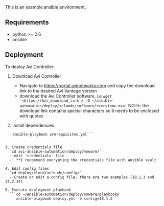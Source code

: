 This is an example ansible environment.

## Requirements

 - python >= 2.6
 - ansible 
 
 ## Deployment
 To deploy Avi Controller:
   1. Download Avi Controller
      - Navigate to https://portal.avinetworks.com and copy the download link 
        to the desired Avi Vantage version
      - download the Avi Controller software, i.e
        `wget '<https://Avi_download_link > -O ~/ansible-automation/deploy/<cloud>/software/<version>.ova'`
         NOTE: the download link contains special characters so it needs to be enclosed with quotes
   
   2. Install dependencies
      ```cd ansilbe-automation/deploy/<cloud>/playbooks
      ansible-playbook prerequisites.yml```
 
    3. Create credentials file
      `cd avi-ansible-automation/deploy/vmware/`
      - edit 'credentials' file
      -  **I recommend encrypting the credentials file with ansible vault
    
    4. Edit config files 
      `cd deploy/cloud/<cloud>/config/`
      - Create or edit a config file, there are two examples (18.1.3 and 17.2.14)
      
    5. Execute deployment playbook
      ```cd ~/ansible-automation/deploy/vmware/playbooks
         ansible-playbook deploy.yml -e config=18.1.3```
       
